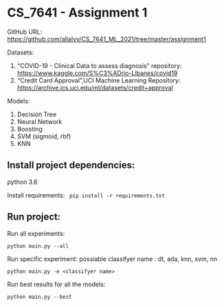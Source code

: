 # CS_7641 - Assignment 1

GitHub URL: https://github.com/allalvv/CS_7641_ML_2021/tree/master/assignment1

Datasets: 
1.	“COVID-19 - Clinical Data to assess diagnosis” repository: https://www.kaggle.com/S%C3%ADrio-Libanes/covid19
2.   “Credit Card Approval”,UCI Machine Learning Repository: https://archive.ics.uci.edu/ml/datasets/credit+approval

Models: 
1. Decision Tree
2. Neural Network
3. Boosting
4. SVM (sigmoid, rbf)
5. KNN
 
## Install project dependencies:
python 3.6

Install requirements: ``` pip install -r requirements.txt```

## Run project:

Run all experiments: 

```
python main.py --all
```

Run specific experiment: 
possiable classifyer name : dt, ada, knn, svm, nn
```
python main.py -e <classifyer name>
```
Run best results for all the models: 

```
python main.py --best
```
